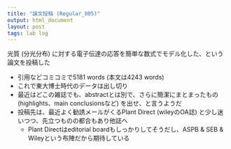 ```yaml
---
title: "論文投稿 (Regular_005)"
output: html_document
layout: post
tags: lab log
---
```


光質 (分光分布) に対する電子伝達の応答を簡単な数式でモデル化した、という論文を投稿した  

- 引用などコミコミで5181 words (本文は4243 words)  
- これで東大博士時代のデータは出し切り  
- 最近はどこの雑誌でも、abstractとは別で、さらに簡潔にまとまったもの (highlights、main conclusionsなど) を出せ、と言うようだ
- 投稿先は、最近よく勧誘メールがくるPlant Direct (wileyのOA誌) と少し迷いつつ、先立つものの都合もあり他誌へ
    - Plant Directはeditorial boardもしっかりしてそうだし、ASPB & SEB & Wileyという布陣だから期待している
